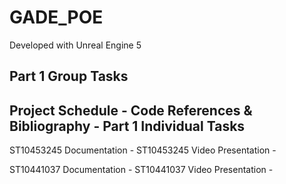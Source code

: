 # GADE_POE
Developed with Unreal Engine 5

Part 1 Group Tasks
-------------------------------------------------------------------------------------------------------------------------------------------------
Project Schedule - 
Code References & Bibliography - 
Part 1 Individual Tasks
------------------------------------------------------------------------------------------------------------------------------------------------
ST10453245 Documentation - 
ST10453245 Video Presentation - 

ST10441037 Documentation - 
ST10441037 Video Presentation - 
